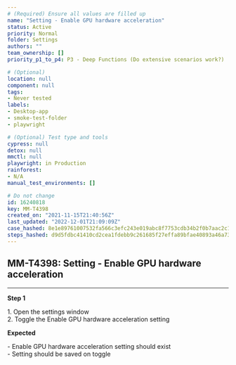 ```yaml
---
# (Required) Ensure all values are filled up
name: "Setting - Enable GPU hardware acceleration"
status: Active
priority: Normal
folder: Settings
authors: ""
team_ownership: []
priority_p1_to_p4: P3 - Deep Functions (Do extensive scenarios work?)

# (Optional)
location: null
component: null
tags: 
- Never tested
labels: 
- Desktop-app
- smoke-test-folder
- playwright

# (Optional) Test type and tools
cypress: null
detox: null
mmctl: null
playwright: in Production
rainforest: 
- N/A
manual_test_environments: []

# Do not change
id: 16240818
key: MM-T4398
created_on: "2021-11-15T21:40:56Z"
last_updated: "2022-12-01T21:09:09Z"
case_hashed: 8e1e89761007532fa566c3efc243e019abc8f7753cdb34b2f0b7aac2c1cb49db5fee6f3bb84f893cabee5c610684e57b
steps_hashed: d9d5fdbc41410cd2cea1fdebb9c261685f27effa89bfae40893a46a73e95066b8995edf365c1c12edefc497a37146d84
---
```


<!-- (Auto-generated) Based on frontmatter's "key" and "name" -->

## MM-T4398: Setting - Enable GPU hardware acceleration

---

**Step 1**

1\. Open the settings window\
2\. Toggle the Enable GPU hardware acceleration setting

**Expected**

\- Enable GPU hardware acceleration setting should exist\
\- Setting should be saved on toggle
